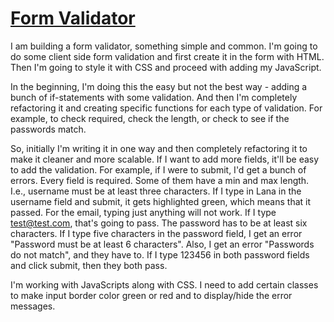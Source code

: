 # [Form Validator](https://lana-20.github.io/FormValidator/)

I am building a form validator, something simple and common.
I'm going to do some client side form validation and first create it in the form with HTML.
Then I'm going to style it with CSS and proceed with adding my JavaScript.

In the beginning, I'm doing this the easy but not the best way - adding a bunch of if-statements with some validation.
And then I'm completely refactoring it and creating specific functions for each type of validation. 
For example, to check required, check the length, or check to see if the passwords match.

So, initially I'm writing it in one way and then completely refactoring it to make it cleaner and more scalable.
If I want to add more fields, it'll be easy to add the validation.
For example, if I were to submit, I'd get a bunch of errors.
Every field is required. Some of them have a min and max length. I.e., username must be at least three characters.
If I type in Lana in the username field and submit, it gets highlighted green, which means that it passed.
For the email, typing just anything will not work. If I type test@test.com, that's going to pass.
The password has to be at least six characters. If I type five characters in the password field, I get an error "Password must be at least 6 characters". 
Also, I get an error "Passwords do not match", and they have to. If I type 123456 in both password fields and click submit, then they both pass.

I'm working with JavaScripts along with CSS. I need to add certain classes to make input border color green or red and to display/hide the error messages.

